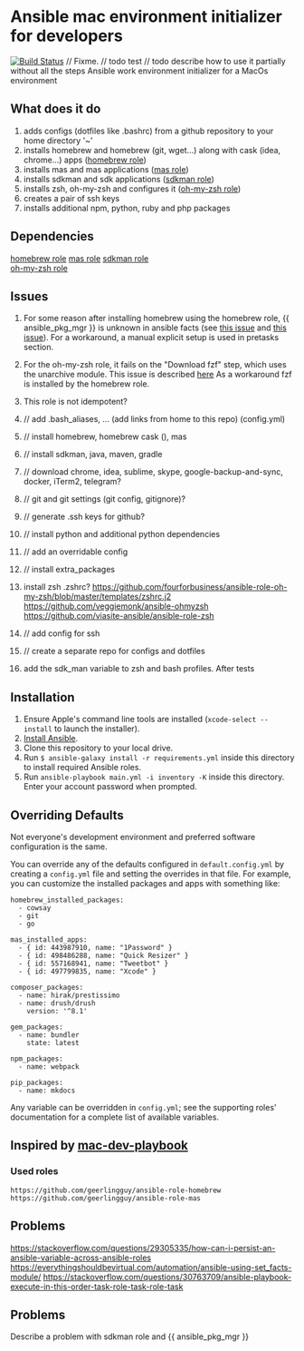 # Ansible mac environment initializer for developers
[![Build Status](https://travis-ci.org/GlaIZier/mac-dev-environment.svg?branch=master)](https://travis-ci.org/GlaIZier/mac-dev-environment)
// Fixme.
// todo test
// todo describe how to use it partially without all the steps
Ansible work environment initializer for a MacOs environment

## What does it do
1. adds configs (dotfiles like .bashrc) from a github repository to your home directory '~'
2. installs homebrew and homebrew (git, wget...) along with cask (idea, chrome...) apps ([homebrew role](https://github.com/geerlingguy/ansible-role-homebrew))
3. installs mas and mas applications ([mas role](https://github.com/geerlingguy/ansible-role-mas))
4. installs sdkman and sdk applications ([sdkman role](https://github.com/Comcast/ansible-sdkman))
5. installs zsh, oh-my-zsh and configures it ([oh-my-zsh role](https://github.com/viasite-ansible/ansible-role-zsh))
6. creates a pair of ssh keys
7. installs additional npm, python, ruby and php packages

## Dependencies
[homebrew role](https://github.com/geerlingguy/ansible-role-homebrew)
[mas role](https://github.com/geerlingguy/ansible-role-mas)
[sdkman role](https://github.com/Comcast/ansible-sdkman)\
[oh-my-zsh role](https://github.com/viasite-ansible/ansible-role-zsh)

## Issues
1. For some reason after installing homebrew using the homebrew role, {{ ansible_pkg_mgr }} is unknown in ansible facts (see [this issue](https://github.com/geerlingguy/ansible-role-homebrew/issues/117) and [this issue](https://github.com/Comcast/ansible-sdkman/issues/42)). For a workaround, a manual explicit setup is used in pretasks section.
2. For the oh-my-zsh role, it fails on the "Download fzf" step, which uses the unarchive module. This issue is described [here](https://github.com/viasite-ansible/ansible-role-zsh/issues/18) As a workaround fzf is installed by the homebrew role.
3. This role is not idempotent?




1. // add .bash_aliases, ... (add links from home to this repo) (config.yml)
2. // install homebrew, homebrew cask (), mas
2. // install sdkman, java, maven, gradle
3. // download chrome, idea, sublime, skype, google-backup-and-sync, docker, iTerm2, telegram?
4. // git and git settings (git config, gitignore)?
5. // generate .ssh keys for github?
6. // install python and additional python dependencies
8. // add an overridable config
9. // install extra_packages
10. install zsh .zshrc?
https://github.com/fourforbusiness/ansible-role-oh-my-zsh/blob/master/templates/zshrc.j2
https://github.com/veggiemonk/ansible-ohmyzsh
https://github.com/viasite-ansible/ansible-role-zsh
11. // add config for ssh
13. // create a separate repo for configs and dotfiles
12. add the sdk_man variable to zsh and bash profiles. After tests
## Installation

  1. Ensure Apple's command line tools are installed (`xcode-select --install` to launch the installer).
  2. [Install Ansible](http://docs.ansible.com/intro_installation.html).
  3. Clone this repository to your local drive.
  4. Run `$ ansible-galaxy install -r requirements.yml` inside this directory to install required Ansible roles.
  5. Run `ansible-playbook main.yml -i inventory -K` inside this directory. Enter your account password when prompted.

## Overriding Defaults

Not everyone's development environment and preferred software configuration is the same.

You can override any of the defaults configured in `default.config.yml` by creating a `config.yml` file and setting the overrides in that file. For example, you can customize the installed packages and apps with something like:

    homebrew_installed_packages:
      - cowsay
      - git
      - go
    
    mas_installed_apps:
      - { id: 443987910, name: "1Password" }
      - { id: 498486288, name: "Quick Resizer" }
      - { id: 557168941, name: "Tweetbot" }
      - { id: 497799835, name: "Xcode" }
    
    composer_packages:
      - name: hirak/prestissimo
      - name: drush/drush
        version: '^8.1'
    
    gem_packages:
      - name: bundler
        state: latest
    
    npm_packages:
      - name: webpack
    
    pip_packages:
      - name: mkdocs

Any variable can be overridden in `config.yml`; see the supporting roles' documentation for a complete list of available variables.

## Inspired by [mac-dev-playbook](https://github.com/geerlingguy/mac-dev-playbook) 
### Used roles
```
https://github.com/geerlingguy/ansible-role-homebrew
https://github.com/geerlingguy/ansible-role-mas
```

## Problems
https://stackoverflow.com/questions/29305335/how-can-i-persist-an-ansible-variable-across-ansible-roles
https://everythingshouldbevirtual.com/automation/ansible-using-set_facts-module/
https://stackoverflow.com/questions/30763709/ansible-playbook-execute-in-this-order-task-role-task-role-task

## Problems 
Describe a problem with sdkman role and {{ ansible_pkg_mgr }} 
